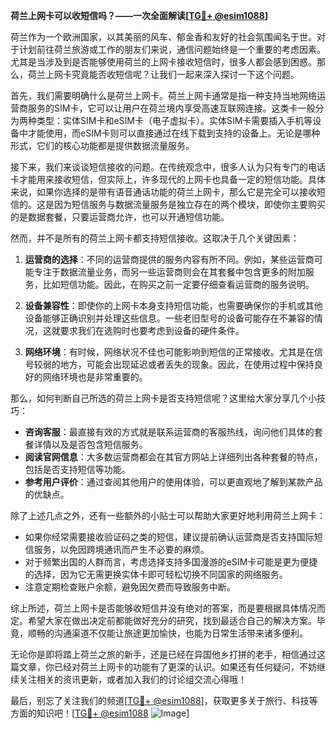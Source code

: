 **荷兰上网卡可以收短信吗？——一次全面解读[[TG💪+ @esim1088](https://t.me/s/esim1088)]**

荷兰作为一个欧洲国家，以其美丽的风车、郁金香和友好的社会氛围闻名于世。对于计划前往荷兰旅游或工作的朋友们来说，通信问题始终是一个重要的考虑因素。尤其是当涉及到是否能够使用荷兰的上网卡接收短信时，很多人都会感到困惑。那么，荷兰上网卡究竟能否收短信呢？让我们一起来深入探讨一下这个问题。

首先，我们需要明确什么是荷兰上网卡。荷兰上网卡通常是指一种支持当地网络运营商服务的SIM卡，它可以让用户在荷兰境内享受高速互联网连接。这类卡一般分为两种类型：实体SIM卡和eSIM卡（电子虚拟卡）。实体SIM卡需要插入手机等设备中才能使用，而eSIM卡则可以直接通过在线下载到支持的设备上。无论是哪种形式，它们的核心功能都是提供数据流量服务。

接下来，我们来谈谈短信接收的问题。在传统观念中，很多人认为只有专门的电话卡才能用来接收短信，但实际上，许多现代的上网卡也具备一定的短信功能。具体来说，如果你选择的是带有语音通话功能的荷兰上网卡，那么它是完全可以接收短信的。这是因为短信服务与数据流量服务是独立存在的两个模块，即使你主要购买的是数据套餐，只要运营商允许，也可以开通短信功能。

然而，并不是所有的荷兰上网卡都支持短信接收。这取决于几个关键因素：

1. **运营商的选择**：不同的运营商提供的服务内容有所不同。例如，某些运营商可能专注于数据流量业务，而另一些运营商则会在其套餐中包含更多的附加服务，比如短信功能。因此，在购买之前一定要仔细查看运营商的服务说明。

2. **设备兼容性**：即使你的上网卡本身支持短信功能，也需要确保你的手机或其他设备能够正确识别并处理这些信息。一些老旧型号的设备可能存在不兼容的情况，这就要求我们在选购时也要考虑到设备的硬件条件。

3. **网络环境**：有时候，网络状况不佳也可能影响到短信的正常接收。尤其是在信号较弱的地方，可能会出现延迟或者丢失的现象。因此，在使用过程中保持良好的网络环境也是非常重要的。

那么，如何判断自己所选的荷兰上网卡是否支持短信呢？这里给大家分享几个小技巧：

- **咨询客服**：最直接有效的方式就是联系运营商的客服热线，询问他们具体的套餐详情以及是否包含短信服务。
- **阅读官网信息**：大多数运营商都会在其官方网站上详细列出各种套餐的特点，包括是否支持短信等功能。
- **参考用户评价**：通过查阅其他用户的使用体验，可以更直观地了解到某款产品的优缺点。

除了上述几点之外，还有一些额外的小贴士可以帮助大家更好地利用荷兰上网卡：

- 如果你经常需要接收验证码之类的短信，建议提前确认运营商是否支持国际短信服务，以免因跨境通讯而产生不必要的麻烦。
- 对于频繁出国的人群而言，考虑选择支持多国漫游的eSIM卡可能是更为便捷的选择，因为它无需更换实体卡即可轻松切换不同国家的网络服务。
- 注意定期检查账户余额，避免因欠费而导致服务中断。

综上所述，荷兰上网卡是否能够收短信并没有绝对的答案，而是要根据具体情况而定。希望大家在做出决定前都能做好充分的研究，找到最适合自己的解决方案。毕竟，顺畅的沟通渠道不仅能让旅途更加愉快，也能为日常生活带来诸多便利。

无论你是即将踏上荷兰之旅的新手，还是已经在异国他乡打拼的老手，相信通过这篇文章，你已经对荷兰上网卡的功能有了更深的认识。如果还有任何疑问，不妨继续关注相关的资讯更新，或者加入我们的讨论组交流心得哦！

最后，别忘了关注我们的频道[[TG💪+ @esim1088](https://t.me/s/esim1088)]，获取更多关于旅行、科技等方面的知识吧！[[TG💪+ @esim1088](https://t.me/s/esim1088) ![Image](https://i.postimg.cc/4NQfJmqS/Snipaste-2025-05-13-00-14-12.png)]
